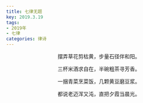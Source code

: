 ```yaml
---
title: 七律无题
key: 2019.3.19
tags: 
- 2019年 
- 七律
categories: 律诗
---
```


<p align="center">摆弄草花剪枯黄，步量石径伴和阳。
</p>
<p align="center">三杯米酒求自在，半碗粗茶寻芳香。
</p>
<p align="center">一捆青菜烹菜饭，几颗黄豆磨豆浆。
</p>
<p align="center">都说老迈浑又沌，直把夕霞当晨光。
</p>
